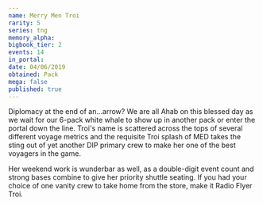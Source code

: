 ```yaml
---
name: Merry Men Troi
rarity: 5
series: tng
memory_alpha:
bigbook_tier: 2
events: 14
in_portal:
date: 04/06/2019
obtained: Pack
mega: false
published: true
---
```


Diplomacy at the end of an...arrow? We are all Ahab on this blessed day as we wait for our 6-pack white whale to show up in another pack or enter the portal down the line. Troi's name is scattered across the tops of several different voyage metrics and the requisite Troi splash of MED takes the sting out of yet another DIP primary crew to make her one of the best voyagers in the game.

Her weekend work is wunderbar as well, as a double-digit event count and strong bases combine to give her priority shuttle seating. If you had your choice of one vanity crew to take home from the store, make it Radio Flyer Troi.

